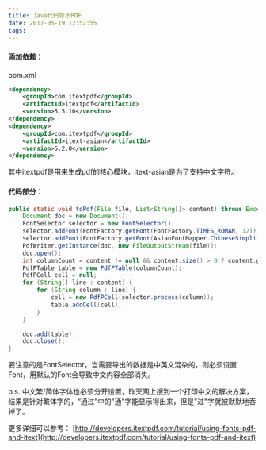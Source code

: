 ```yaml
---
title: Java代码导出PDF
date: 2017-05-19 12:52:55
tags:
---
```


#### 添加依赖：
pom.xml
```xml
<dependency>
    <groupId>com.itextpdf</groupId>
    <artifactId>itextpdf</artifactId>
    <version>5.5.10</version>
</dependency>
<dependency>
    <groupId>com.itextpdf</groupId>
    <artifactId>itext-asian</artifactId>
    <version>5.2.0</version>
</dependency>
```
其中itextpdf是用来生成pdf的核心模块，itext-asian是为了支持中文字符。

#### 代码部分：
```java
public static void toPdf(File file, List<String[]> content) throws Exception {
    Document doc = new Document();
    FontSelector selector = new FontSelector();
    selector.addFont(FontFactory.getFont(FontFactory.TIMES_ROMAN, 12));
    selector.addFont(FontFactory.getFont(AsianFontMapper.ChineseSimplifiedFont, AsianFontMapper.ChineseSimplifiedEncoding_H, BaseFont.NOT_EMBEDDED));
    PdfWriter.getInstance(doc, new FileOutputStream(file));
    doc.open();
    int columnCount = content != null && content.size() > 0 ? content.get(0).length: 0;
    PdfPTable table = new PdfPTable(columnCount);
    PdfPCell cell = null;
    for (String[] line : content) {
        for (String column : line) {
            cell = new PdfPCell(selector.process(column));
            table.addCell(cell);
        }
    }

    doc.add(table);
    doc.close();
}
```

要注意的是FontSelector，当需要导出的数据是中英文混杂的，则必须设置Font，用默认的Font会导致中文内容全部消失。

p.s. 中文繁/简体字体也必须分开设置，昨天网上搜到一个打印中文的解决方案，结果是针对繁体字的，“通过”中的"通"字能显示得出来，但是"过"字就被默默地吞掉了。

更多详细可以参考：
[http://developers.itextpdf.com/tutorial/using-fonts-pdf-and-itext](http://developers.itextpdf.com/tutorial/using-fonts-pdf-and-itext)
